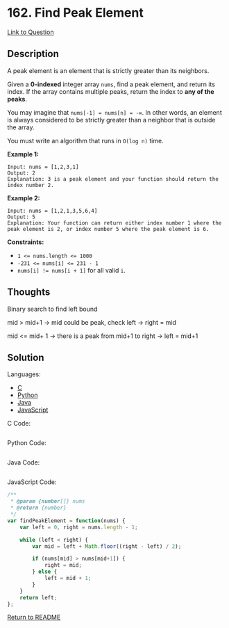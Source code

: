 # 162. Find Peak Element

[Link to Question](https://leetcode.com/problems/find-peak-element/description/)



## Description

A peak element is an element that is strictly greater than its neighbors.

Given a **0-indexed** integer array `nums`, find a peak element, and return its index. If the array contains multiple peaks, return the index to **any of the peaks**.

You may imagine that `nums[-1] = nums[n] = -∞`. In other words, an element is always considered to be strictly greater than a neighbor that is outside the array.

You must write an algorithm that runs in `O(log n)` time.

 

**Example 1:**

```
Input: nums = [1,2,3,1]
Output: 2
Explanation: 3 is a peak element and your function should return the index number 2.
```

**Example 2:**

```
Input: nums = [1,2,1,3,5,6,4]
Output: 5
Explanation: Your function can return either index number 1 where the peak element is 2, or index number 5 where the peak element is 6.
```

 

**Constraints:**

- `1 <= nums.length <= 1000`
- `-231 <= nums[i] <= 231 - 1`
- `nums[i] != nums[i + 1]` for all valid `i`.



## Thoughts

Binary search to find left bound



mid > mid+1  -> mid could be peak, check left -> right = mid

mid <= mid+ 1 -> there is a peak from mid+1 to right -> left = mid+1





## Solution

Languages:

- [C](#C)
- [Python](#python)
- [Java](#java)
- [JavaScript](#JavaScript)

<div id="C"></div>C Code:

```C

```

<div id="python"></div>Python Code:

```python

```

<div id="java"></div>Java Code:

```java

```

<div id="javascript"></div>JavaScript Code:

```javascript
/**
 * @param {number[]} nums
 * @return {number}
 */
var findPeakElement = function(nums) {
    var left = 0, right = nums.length - 1;

    while (left < right) {
        var mid = left + Math.floor((right - left) / 2);

        if (nums[mid] > nums[mid+1]) {
            right = mid;
        } else {
            left = mid + 1;
        }
    }
    return left;
};
```

[Return to README](./../README.md)

